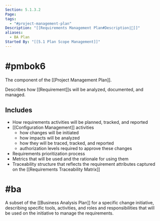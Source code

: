 ```yaml
---
Section: 5.1.3.2
Page: 
tags:
  - "#project-management-plan"
Description: "[[Requirements Management Plan#Description|📝]]"
aliases:
  - BA Plan
Started By: "[[5.1 Plan Scope Management]]"
---
```

# #pmbok6
The component of the [[Project Management Plan]].

Describes how [[Requirement]]s will be analyzed, documented, and managed.
## Includes
- How requirements activities will be planned, tracked, and reported
- [[Configuration Management]] activities
	- how changes will be initiated
	- how impacts will be analyzed
	- how they will be traced, tracked, and reported
	- authorization levels required to approve these changes
- Requirements prioritization process
- Metrics that will be used and the rationale for using them
- Traceability structure that reflects the requirement attributes captured on the [[Requirements Traceability Matrix]]

# #ba 
A subset of the [[Business Analysis Plan]] for a specific change initiative, describing specific tools, activities, and roles and responsibilities that will be used on the initiative to manage the requirements.